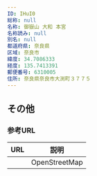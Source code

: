 ```yaml
---
ID: IHuI0
総称: null
名称: 御嶽山 大和 本宮
名称読み: null
別名: null
都道府県: 奈良県
区域: 奈良市
緯度: 34.7086333
経度: 135.7413391
郵便番号: 6310005
住所: 奈良県奈良市大渕町３７７５
---
```


## その他

### 参考URL

| URL | 説明          |
| --- | ------------- |
|     | OpenStreetMap |
